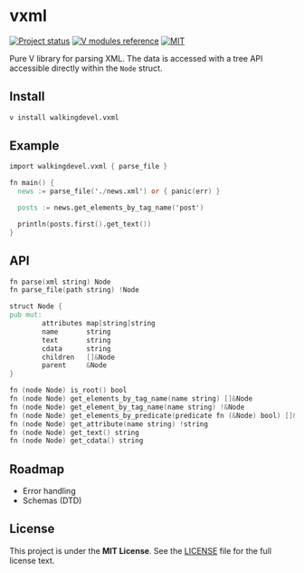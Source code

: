 # vxml

[![Project status](https://img.shields.io/github/release/walkingdevel/vxml.svg)](https://github.com/walkingdevel/vxml/releases/latest)
[![V modules reference](https://img.shields.io/badge/modules-reference-027d9c?logo=v&logoColor=white&logoWidth=10)](#TODO)
[![MIT](https://img.shields.io/badge/license-MIT-blue.svg)](https://raw.githubusercontent.com/walkingdevel/vxml/master/LICENSE)

Pure V library for parsing XML. The data is accessed with a tree API accessible directly within the `Node` struct.

## Install

```sh
v install walkingdevel.vxml
```

## Example

```v
import walkingdevel.vxml { parse_file }

fn main() {
  news := parse_file('./news.xml') or { panic(err) }

  posts := news.get_elements_by_tag_name('post')

  println(posts.first().get_text())
}
```

## API

```v
fn parse(xml string) Node
fn parse_file(path string) !Node

struct Node {
pub mut:
        attributes map[string]string
        name       string
        text       string
        cdata      string
        children   []&Node
        parent     &Node
}

fn (node Node) is_root() bool
fn (node Node) get_elements_by_tag_name(name string) []&Node
fn (node Node) get_element_by_tag_name(name string) !&Node
fn (node Node) get_elements_by_predicate(predicate fn (&Node) bool) []&Node
fn (node Node) get_attribute(name string) !string
fn (node Node) get_text() string
fn (node Node) get_cdata() string
```

## Roadmap

- Error handling
- Schemas (DTD)

## License

This project is under the **MIT License**. See the 
[LICENSE](https://github.com/walkingdevel/vxml/blob/master/LICENSE) 
file for the full license text.
